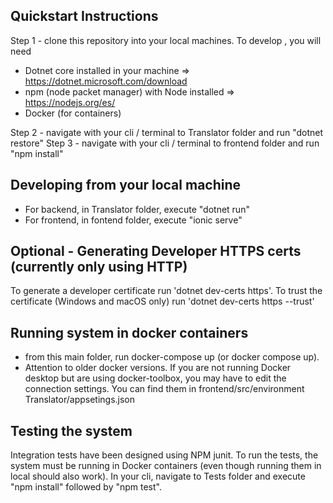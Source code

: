## Quickstart Instructions ##
Step 1 - clone this repository into your local machines. To develop , you will need
- Dotnet core installed in your machine => https://dotnet.microsoft.com/download
- npm (node packet manager) with Node installed => https://nodejs.org/es/
- Docker (for containers)

Step 2 - navigate with your cli / terminal to Translator folder and run "dotnet restore"
Step 3 - navigate with your cli / terminal to frontend folder and run "npm install"

## Developing from your local machine
- For backend, in Translator folder, execute "dotnet run"
- For frontend, in fontend folder, execute "ionic serve"

## Optional - Generating Developer HTTPS certs (currently only using HTTP)
To generate a developer certificate run 'dotnet dev-certs https'. To trust the certificate (Windows and macOS only) run 'dotnet dev-certs https --trust'

## Running system in docker containers
- from this main folder, run docker-compose up (or docker compose up).
- Attention to older docker versions. If you are not running Docker desktop but are using docker-toolbox, you may have to edit the connection settings. You can find them in
frontend/src/environment
Translator/appsetings.json

## Testing the system
Integration tests have been designed using NPM junit. To run the tests, the system must be running in Docker containers (even though running them in local should also work).
In your cli, navigate to Tests folder and execute "npm install" followed by "npm test".
